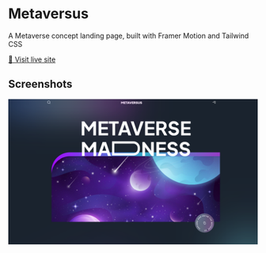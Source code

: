 
# Metaversus

A Metaverse concept landing page, built with Framer Motion and Tailwind CSS

[🔗 Visit live site](https://metaversus-rosy.vercel.app/)

## Screenshots

![App Screenshot](https://github.com/oolaoluwatobi/metaversus/blob/main/meraversus.png)


